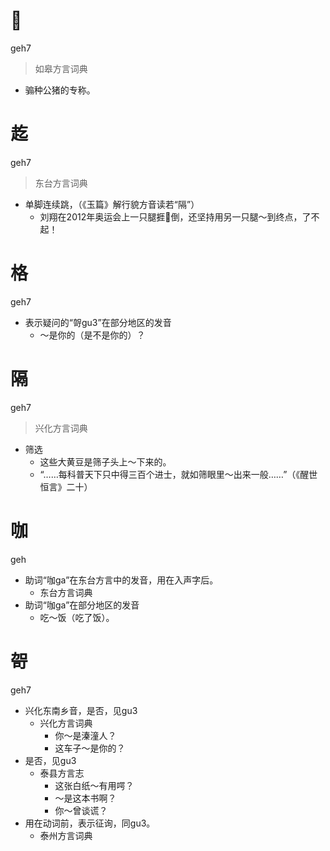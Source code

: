 # 𪟋
geh7
> 如皋方言词典
- 骟种公猪的专称。



# 䞘
geh7
> 东台方言词典
- 单脚连续跳，（《玉篇》解行貌方音读若“隔”）
  - 刘翔在2012年奥运会上一只腿捱𢴬倒，还坚持用另一只腿～到终点，了不起！

# 格
geh7
- 表示疑问的“哿gu3”在部分地区的发音
  - ～是你的（是不是你的）？



# 隔
geh7
> 兴化方言词典
- 筛选
  - 这些大黄豆是筛子头上～下来的。
  - “……每科普天下只中得三百个进士，就如筛眼里～出来一般……”（《醒世恒言》二十）








# 咖
geh
+ 助词“咖ga”在东台方言中的发音，用在入声字后。
  * 东台方言词典
+ 助词“咖ga”在部分地区的发音
    - 吃～饭（吃了饭）。

# 哿
geh7
+ 兴化东南乡音，是否，见gu3
  * 兴化方言词典
    - 你～是溱潼人？
    - 这车子～是你的？
+ 是否，见gu3
  * 泰县方言志
    - 这张白纸～有用㗁？
    - ～是这本书啊？
    - 你～曾谈谎？
+ 用在动词前，表示征询，同gu3。
  * 泰州方言词典
